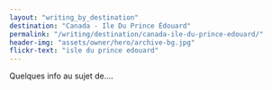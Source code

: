 ```yaml
---
layout: "writing_by_destination"
destination: "Canada - Ile Du Prince Édouard"
permalink: "/writing/destination/canada-ile-du-prince-edouard/"
header-img: "assets/owner/hero/archive-bg.jpg"
flickr-text: "isle du prince edouard"
---
```


Quelques info au sujet de....